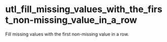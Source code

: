 # utl_fill_missing_values_with_the_first_non-missing_value_in_a_row
Fill missing values with the first non-missing value in a row. 
